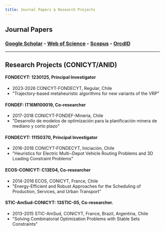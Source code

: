 ```yaml
---
title: Journal Papers & Research Projects
---
```


## Journal Papers
### [Google Scholar][Google Scholar] - [Web of Science][Web of Science] - [Scopus][Scopus] - [OrcdID][OrcdID]

[Google Scholar]: https://scholar.google.cl/citations?user=6bJ02OAAAAAJ
[Web of Science]: https://www.webofscience.com/wos/author/rid/X-9326-2018
[Scopus]: https://www.scopus.com/authid/detail.uri?authorId=55250033800
[OrcdID]: https://orcid.org/0000-0002-7659-383X

---

## Research Projects (CONICYT/ANID)

#### FONDECYT: 1230125, Principal Investigator
* 2023-2026 CONICYT-FONDECYT, Regular, Chile
* "Trajectory-based metaheuristic algorithms for new variants of the VRP"

#### FONDEF: IT16M100019, Co-researcher
* 2017-2018 CONICYT-FONDEF-Mineria, Chile
* "Desarrollo de modelos de optimización para la planificación minera de mediano y corto plazo"

#### FONDECYT: 11150370, Principal Investigator
* 2016-2018 CONICYT-FONDECYT, Iniciación, Chile
* "Heuristics for Electric Multi¬Depot Vehicle Routing Problems and 3D Loading Constraint Problems"

#### ECOS-CONICYT: C13E04, Co-researcher
* 2014-2016 ECOS, CONICYT, France, Chile 
* "Energy-Efficient and Robust Approaches for the Scheduling of Production, Services, and Urban Transport"

#### STIC-AmSud-CONICYT: 13STIC-05, Co-researcher. 
* 2013-2015 STIC-AmSud, CONICYT, France, Brazil, Argentina, Chile
* "Solving Combinatorial Optimization Problems with Stable Sets Constraints"

